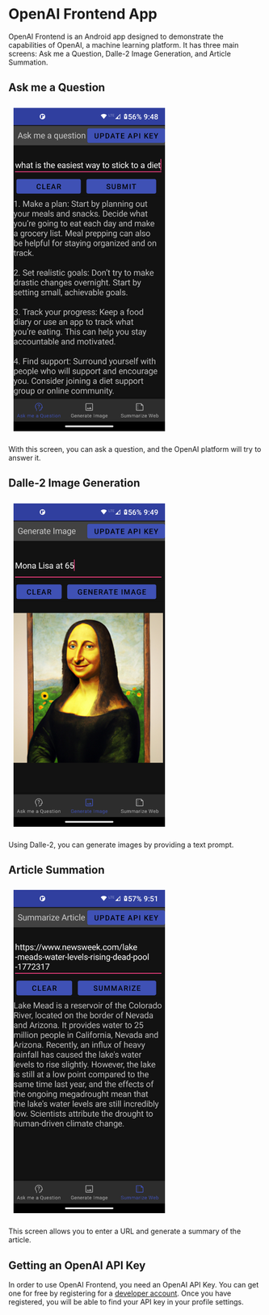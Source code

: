# OpenAI Frontend App

OpenAI Frontend is an Android app designed to demonstrate the capabilities of OpenAI, a machine learning platform. It has three main screens: Ask me a Question, Dalle-2 Image Generation, and Article Summation.

## Ask me a Question

<img src="./images/ask-question.png"
alt="Ask me a Question"
width=300
style="margin: 10px;" />

With this screen, you can ask a question, and the OpenAI platform will try to answer it.

## Dalle-2 Image Generation

<img src="./images/dalle2.png"
alt="Image Generation"
width=300
style="margin: 10px;" />

Using Dalle-2, you can generate images by providing a text prompt.

## Article Summation
<img src="./images/article-summation.png"
alt="Article Summation"
width=300
style="margin: 10px;" />

This screen allows you to enter a URL and generate a summary of the article.

## Getting an OpenAI API Key

In order to use OpenAI Frontend, you need an OpenAI API Key. You can get one for free by registering for a [developer account](https://openai.com/api/).
Once you have registered, you will be able to find your API key in your profile settings.
